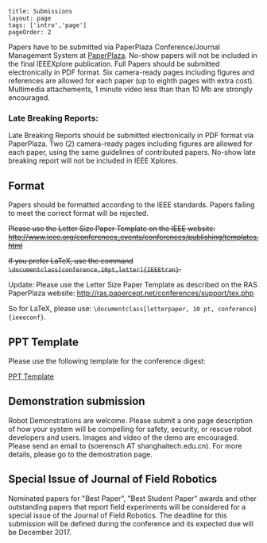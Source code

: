 ```
title: Submissions
layout: page
tags: ['intro','page']
pageOrder: 2
```

Papers have to be submitted via PaperPlaza Conference/Journal Management System at [PaperPlaza](http://ras.papercept.net/conferences/scripts/start.pl). No-show papers will not be included in the final IEEEXplore publication.
Full Papers should be submitted electronically in PDF format. Six camera-ready pages including figures and references are allowed for each paper (up to eighth pages with extra cost). Multimedia attachements, 1 minute video less than than 10 Mb are strongly encouraged.


### Late Breaking Reports:

Late Breaking Reports should be submitted electronically in PDF format via PaperPlaza. Two (2) camera-ready pages including figures are allowed for each paper, using the same guidelines of contributed papers. No-show late breaking report will not be included in IEEE Xplores.

## Format
Papers should be formatted according to the IEEE standards. Papers failing to meet the correct format will be rejected.

<s>Please use the Letter Size Paper Template on the IEEE website: http://www.ieee.org/conferences_events/conferences/publishing/templates.html

If you prefer LaTeX, use the command `\documentclass[conference,10pt,letter]{IEEEtran}`.
</s>

Update: Please use the Letter Size Paper Template as described on the RAS PaperPlaza website: http://ras.papercept.net/conferences/support/tex.php

So for LaTeX, please use:  `\documentclass[letterpaper, 10 pt, conference]{ieeeconf}`.

## PPT Template

Please use the following template for the conference digest:

[PPT Template](../../SSRR2017-Digest-Template.ppt)


## Demonstration submission

Robot Demonstrations are welcome. Please submit a one page description of how your system will be compelling for safety, security, or rescue robot developers and users. Images and video of the demo are encouraged. Please send an email to (soerensch AT shanghaitech.edu.cn). For more details, please go to the demostration page.

## Special Issue of Journal of Field Robotics

Nominated papers for "Best Paper", "Best Student Paper" awards and other outstanding papers that report field experiments will be considered for a special issue of the Journal of Field Robotics. The deadline for this submission will be defined during the conference and its expected due will be December 2017.